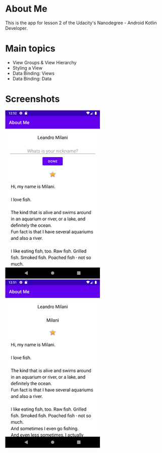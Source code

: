# About Me
This is the app for lesson 2 of the Udacity's Nanodegree - Android Kotlin Developer.

# Main topics
- View Groups & View Hierarchy
- Styling a View
- Data Binding: Views
- Data Binding: Data

# Screenshots

<img src="screenshots/screen1.png" width="300"/> <img src="screenshots/screen2.png" width="300"/>
